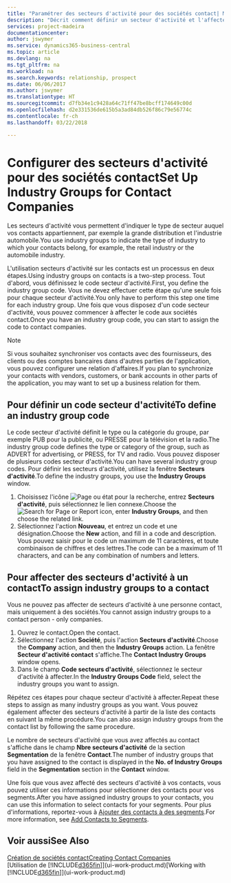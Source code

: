```yaml
---
title: "Paramétrer des secteurs d'activité pour des sociétés contact| Microsoft Docs"
description: "Décrit comment définir un secteur d'activité et l'affecter à une société contact, par exemple, le marché de détail ou l'industrie automobile."
services: project-madeira
documentationcenter: 
author: jswymer
ms.service: dynamics365-business-central
ms.topic: article
ms.devlang: na
ms.tgt_pltfrm: na
ms.workload: na
ms.search.keywords: relationship, prospect
ms.date: 06/06/2017
ms.author: jswymer
ms.translationtype: HT
ms.sourcegitcommit: d7fb34e1c9428a64c71ff47be8bcff174649c00d
ms.openlocfilehash: d2e331536de615b5a3ad84db526f86c79e56774c
ms.contentlocale: fr-ch
ms.lasthandoff: 03/22/2018

---
```

# <a name="set-up-industry-groups-for-contact-companies"></a><span data-ttu-id="31a28-103">Configurer des secteurs d'activité pour des sociétés contact</span><span class="sxs-lookup"><span data-stu-id="31a28-103">Set Up Industry Groups for Contact Companies</span></span>
<span data-ttu-id="31a28-104">Les secteurs d'activité vous permettent d'indiquer le type de secteur auquel vos contacts appartiennent, par exemple la grande distribution et l'industrie automobile.</span><span class="sxs-lookup"><span data-stu-id="31a28-104">You use industry groups to indicate the type of industry to which your contacts belong, for example, the retail industry or the automobile industry.</span></span>

<span data-ttu-id="31a28-105">L'utilisation secteurs d'activité sur les contacts est un processus en deux étapes.</span><span class="sxs-lookup"><span data-stu-id="31a28-105">Using industry groups on contacts is a two-step process.</span></span> <span data-ttu-id="31a28-106">Tout d'abord, vous définissez le code secteur d'activité.</span><span class="sxs-lookup"><span data-stu-id="31a28-106">First, you define the industry group code.</span></span> <span data-ttu-id="31a28-107">Vous ne devez effectuer cette étape qu'une seule fois pour chaque secteur d'activité.</span><span class="sxs-lookup"><span data-stu-id="31a28-107">You only have to perform this step one time for each industry group.</span></span> <span data-ttu-id="31a28-108">Une fois que vous disposez d'un code secteur d'activité, vous pouvez commencer à affecter le code aux sociétés contact.</span><span class="sxs-lookup"><span data-stu-id="31a28-108">Once you have an industry group code, you can start to assign the code to contact companies.</span></span>

> [!NOTE]  
>   <span data-ttu-id="31a28-109">Si vous souhaitez synchroniser vos contacts avec des fournisseurs, des clients ou des comptes bancaires dans d'autres parties de l'application, vous pouvez configurer une relation d'affaires.</span><span class="sxs-lookup"><span data-stu-id="31a28-109">If you plan to synchronize your contacts with vendors, customers, or bank accounts in other parts of the application, you may want to set up a business relation for them.</span></span>

## <a name="to-define-an-industry-group-code"></a><span data-ttu-id="31a28-110">Pour définir un code secteur d'activité</span><span class="sxs-lookup"><span data-stu-id="31a28-110">To define an industry group code</span></span>
<span data-ttu-id="31a28-111">Le code secteur d'activité définit le type ou la catégorie du groupe, par exemple PUB pour la publicité, ou PRESSE pour la télévision et la radio.</span><span class="sxs-lookup"><span data-stu-id="31a28-111">The industry group code defines the type or category of the group, such as ADVERT for advertising, or PRESS, for TV and radio.</span></span> <span data-ttu-id="31a28-112">Vous pouvez disposer de plusieurs codes secteur d'activité.</span><span class="sxs-lookup"><span data-stu-id="31a28-112">You can have several industry group codes.</span></span> <span data-ttu-id="31a28-113">Pour définir les secteurs d'activité, utilisez la fenêtre **Secteurs d'activité**.</span><span class="sxs-lookup"><span data-stu-id="31a28-113">To define the industry groups, you use the **Industry Groups** window.</span></span>

1. <span data-ttu-id="31a28-114">Choisissez l'icône ![Page ou état pour la recherche](media/ui-search/search_small.png "Page ou état pour la recherche"), entrez **Secteurs d'activité**, puis sélectionnez le lien connexe.</span><span class="sxs-lookup"><span data-stu-id="31a28-114">Choose the ![Search for Page or Report](media/ui-search/search_small.png "Search for Page or Report icon") icon, enter **Industry Groups**, and then choose the related link.</span></span>
2. <span data-ttu-id="31a28-115">Sélectionnez l'action **Nouveau**, et entrez un code et une désignation.</span><span class="sxs-lookup"><span data-stu-id="31a28-115">Choose the **New** action, and fill in a code and description.</span></span> <span data-ttu-id="31a28-116">Vous pouvez saisir pour le code un maximum de 11 caractères, et toute combinaison de chiffres et des lettres.</span><span class="sxs-lookup"><span data-stu-id="31a28-116">The code can be a maximum of 11 characters, and can be any combination of numbers and letters.</span></span>

## <a name="AssignIndustryGroupContact"></a> <span data-ttu-id="31a28-117">Pour affecter des secteurs d'activité à un contact</span><span class="sxs-lookup"><span data-stu-id="31a28-117">To assign industry groups to a contact</span></span>
<span data-ttu-id="31a28-118">Vous ne pouvez pas affecter de secteurs d'activité à une personne contact, mais uniquement à des sociétés.</span><span class="sxs-lookup"><span data-stu-id="31a28-118">You cannot assign industry groups to a contact person - only companies.</span></span>

1. <span data-ttu-id="31a28-119">Ouvrez le contact.</span><span class="sxs-lookup"><span data-stu-id="31a28-119">Open the contact.</span></span>
2. <span data-ttu-id="31a28-120">Sélectionnez l'action **Société**, puis l'action **Secteurs d'activité**.</span><span class="sxs-lookup"><span data-stu-id="31a28-120">Choose the **Company** action, and then the **Industry Groups** action.</span></span> <span data-ttu-id="31a28-121">La fenêtre **Secteur d'activité contact** s'affiche.</span><span class="sxs-lookup"><span data-stu-id="31a28-121">The **Contact Industry Groups** window opens.</span></span>
3. <span data-ttu-id="31a28-122">Dans le champ **Code secteurs d'activité**, sélectionnez le secteur d'activité à affecter.</span><span class="sxs-lookup"><span data-stu-id="31a28-122">In the **Industry Groups Code** field, select the industry groups you want to assign.</span></span>

<span data-ttu-id="31a28-123">Répétez ces étapes pour chaque secteur d'activité à affecter.</span><span class="sxs-lookup"><span data-stu-id="31a28-123">Repeat these steps to assign as many industry groups as you want.</span></span> <span data-ttu-id="31a28-124">Vous pouvez également affecter des secteurs d'activité à partir de la liste des contacts en suivant la même procédure.</span><span class="sxs-lookup"><span data-stu-id="31a28-124">You can also assign industry groups from the contact list by following the same procedure.</span></span>

<span data-ttu-id="31a28-125">Le nombre de secteurs d'activité que vous avez affectés au contact s'affiche dans le champ **Nbre secteurs d'activité** de la section **Segmentation** de la fenêtre **Contact**.</span><span class="sxs-lookup"><span data-stu-id="31a28-125">The number of industry groups that you have assigned to the contact is displayed in the **No. of Industry Groups** field in the **Segmentation** section in the **Contact** window.</span></span>

<span data-ttu-id="31a28-126">Une fois que vous avez affecté des secteurs d'activité à vos contacts, vous pouvez utiliser ces informations pour sélectionner des contacts pour vos segments.</span><span class="sxs-lookup"><span data-stu-id="31a28-126">After you have assigned industry groups to your contacts, you can use this information to select contacts for your segments.</span></span> <span data-ttu-id="31a28-127">Pour plus d'informations, reportez-vous à [Ajouter des contacts à des segments](marketing-add-contact-segment.md).</span><span class="sxs-lookup"><span data-stu-id="31a28-127">For more information, see [Add Contacts to Segments](marketing-add-contact-segment.md).</span></span>

## <a name="see-also"></a><span data-ttu-id="31a28-128">Voir aussi</span><span class="sxs-lookup"><span data-stu-id="31a28-128">See Also</span></span>
[<span data-ttu-id="31a28-129">Création de sociétés contact</span><span class="sxs-lookup"><span data-stu-id="31a28-129">Creating Contact Companies</span></span>](marketing-create-contact-companies.md)  
<span data-ttu-id="31a28-130">[Utilisation de [!INCLUDE[d365fin](includes/d365fin_md.md)]](ui-work-product.md)</span><span class="sxs-lookup"><span data-stu-id="31a28-130">[Working with [!INCLUDE[d365fin](includes/d365fin_md.md)]](ui-work-product.md)</span></span>

